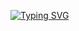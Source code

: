 <a align="center" href="https://git.io/typing-svg"><img src="https://readme-typing-svg.demolab.com?font=Fira+Code&size=32&pause=1000&width=435&lines=Hello%2C+There!%F0%9F%91%8B;I'm+Ehsan;Not+json!;Nice+to+meet+you!" alt="Typing SVG" /></a>
